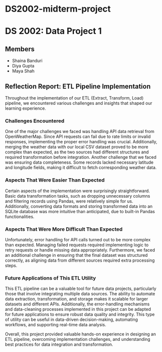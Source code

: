 # DS2002-midterm-project

# DS 2002: Data Project 1

## Members
- Shaina Banduri
- Diya Gupta
- Maya Shah

## Reflection Report: ETL Pipeline Implementation

Throughout the implementation of our ETL (Extract, Transform, Load) pipeline, we encountered various challenges and insights that shaped our learning experience.

### Challenges Encountered
One of the major challenges we faced was handling API data retrieval from OpenWeatherMap. Since API requests can fail due to rate limits or invalid responses, implementing the proper error handling was crucial. Additionally, merging the weather data with our local CSV dataset proved to be more complex than expected, as the two sources had different structures and required transformation before integration. Another challenge that we faced was ensuring data completeness. Some records lacked necessary latitude and longitude fields, making it difficult to fetch corresponding weather data.

### Aspects That Were Easier Than Expected
Certain aspects of the implementation were surprisingly straightforward. Basic data transformation tasks, such as dropping unnecessary columns and filtering records using Pandas, were relatively simple for us. Additionally, converting data formats and storing transformed data into an SQLite database was more intuitive than anticipated, due to built-in Pandas functionalities.

### Aspects That Were More Difficult Than Expected
Unfortunately, error handling for API calls turned out to be more complex than expected. Managing failed requests required implementing logic to retry requests or handle missing data appropriately. Furthermore, we faced an additional challenge in ensuring that the final dataset was structured correctly, as aligning data from different sources required extra processing steps.

### Future Applications of This ETL Utility
This ETL pipeline can be a valuable tool for future data projects, particularly those that involve integrating multiple data sources. The ability to automate data extraction, transformation, and storage makes it scalable for larger datasets and different APIs. Additionally, the error-handling mechanisms and data-cleaning processes implemented in this project can be adapted for future applications to ensure robust data quality and integrity. This type of utility can be useful in data-driven decision-making, automating workflows, and supporting real-time data analysis.

Overall, this project provided valuable hands-on experience in designing an ETL pipeline, overcoming implementation challenges, and understanding best practices for data integration and transformation.
